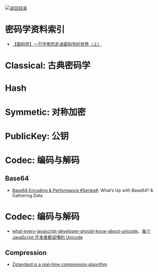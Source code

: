 [![返回目录](https://parg.co/UGo)](https://github.com/wxyyxc1992/Awesome-Reference)

# 密码学资料索引

* [【密码学】一万字带您走进密码学的世界（上）](http://www.ehcoo.com/cryptology.html)

# Classical: 古典密码学

# Hash

# Symmetic: 对称加密

# PublicKey: 公钥

# Codec: 编码与解码

## Base64

* [Base64 Encoding & Performance #Series#](https://csswizardry.com/2017/02/base64-encoding-and-performance/): What’s Up with Base64? & Gathering Data

# Codec: 编码与解码

* [what-every-javascript-developer-should-know-about-unicode](https://rainsoft.io/what-every-javascript-developer-should-know-about-unicode/?ref=mybridge.co)，[每个 JavaScript 开发者都该懂的 Unicode](http://www.tuicool.com/articles/aiqIji7)

## Compression

* [Zstandard is a real-time compression algorithm](http://facebook.github.io/zstd/#other-languages)
